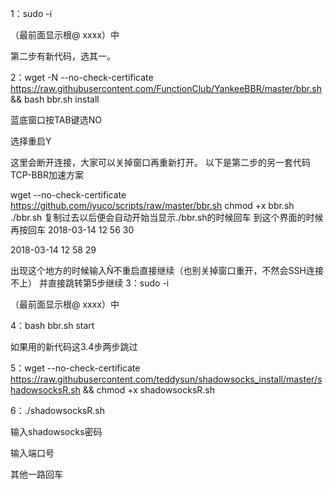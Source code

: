 1：sudo -i

（最前面显示根@ xxxx）中

第二步有新代码，选其一。

2：wget -N --no-check-certificate https://raw.githubusercontent.com/FunctionClub/YankeeBBR/master/bbr.sh && bash bbr.sh install

蓝底窗口按TAB键选NO

选择重启Y

这里会断开连接，大家可以关掉窗口再重新打开。
以下是第二步的另一套代码TCP-BBR加速方案

wget --no-check-certificate https://github.com/iyuco/scripts/raw/master/bbr.sh
chmod +x bbr.sh
./bbr.sh
复制过去以后便会自动开始当显示./bbr.sh的时候回车 到这个界面的时候再按回车
2018-03-14 12 56 30

2018-03-14 12 58 29

出现这个地方的时候输入Ñ不重启直接继续（也别关掉窗口重开，不然会SSH连接不上）
并直接跳转第5步继续
3：sudo -i

（最前面显示根@ xxxx）中

4：bash bbr.sh start

如果用的新代码这3.4步两步跳过

5：wget --no-check-certificate https://raw.githubusercontent.com/teddysun/shadowsocks_install/master/shadowsocksR.sh && chmod +x shadowsocksR.sh

6：./shadowsocksR.sh

输入shadowsocks密码

输入端口号

其他一路回车
